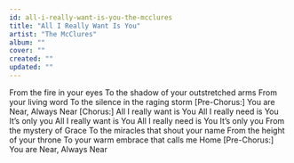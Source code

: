 ```yaml
---
id: all-i-really-want-is-you-the-mcclures
title: "All I Really Want Is You"
artist: "The McClures"
album: ""
cover: ""
created: ""
updated: ""
---
```


From the fire in your eyes
To the shadow of your outstretched arms
From your living word
To the silence in the raging storm
[Pre-Chorus:]
You are Near, Always Near
[Chorus:]
All I really want is You
All I really need is You
It’s only you
All I really want is You
All I really need is You
It’s only you
From the mystery of Grace
To the miracles that shout your name
From the height of your throne
To your warm embrace that calls me Home
[Pre-Chorus:]
You are Near, Always Near